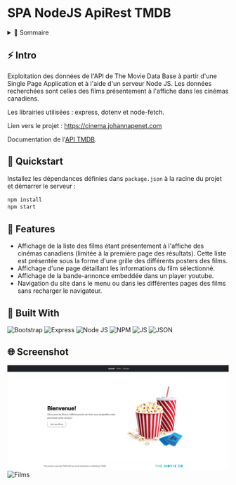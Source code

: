 # SPA NodeJS ApiRest TMDB

<!-- TABLE OF CONTENTS -->
<details>
  <summary>🏁 Sommaire</summary>
  <ol>
    <li><a href="#-intro">Intro</a></li>
    <li><a href="#-quickstart">Quickstart</a></li>
    <li><a href="#-features">Features</a></li>
    <li><a href="#-built-with">Built with</a></li>
    <li><a href="#-video-demo">Video Demo</a></li>
  </ol>
</details>

## ⚡ Intro

Exploitation des données de l'API de The Movie Data Base à partir d'une Single Page Application et à l'aide d'un serveur Node JS.
Les données recherchées sont celles des films présentement à l'affiche dans les cinémas canadiens.

Les librairies utilisées : express, dotenv et node-fetch.

Lien vers le projet : https://cinema.johannapenet.com

Documentation de l'[API TMDB](https://developer.themoviedb.org/reference/intro/getting-started).

## 🚀 Quickstart

Installez les dépendances définies dans `package.json` à la racine du projet et démarrer le serveur :
```bash
npm install
npm start
```

## 🎯 Features

- Affichage de la liste des films étant présentement à l'affiche des cinémas canadiens (limitée à la première page des résultats). Cette liste est présentée sous la forme d'une grille des différents posters des films.
- Affichage d'une page détaillant les informations du film sélectionné.
- Affichage de la bande-annonce embeddée dans un player youtube.
- Navigation du site dans le menu ou dans les différentes pages des films sans recharger le navigateur.

## 🤖 Built With

![Bootstrap](https://img.shields.io/badge/Bootstrap-563D7C?style=for-the-badge&logo=bootstrap&logoColor=white) ![Express](https://img.shields.io/badge/Express%20js-000000?style=for-the-badge&logo=express&logoColor=white) ![Node JS](https://img.shields.io/badge/Node%20js-339933?style=for-the-badge&logo=nodedotjs&logoColor=white) ![NPM](https://img.shields.io/badge/npm-CB3837?style=for-the-badge&logo=npm&logoColor=white) ![JS](https://img.shields.io/badge/JavaScript-323330?style=for-the-badge&logo=javascript&logoColor=F7DF1E) ![JSON](https://img.shields.io/badge/json-5E5C5C?style=for-the-badge&logo=json&logoColor=white)

## 🌐 Screenshot

![Accueil](./screenshot_accueil.png)
![Films](./screenshot_films.png)
